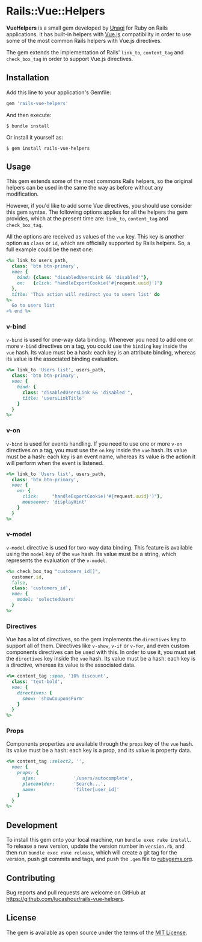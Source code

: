 # Rails::Vue::Helpers

**VueHelpers** is a small gem developed by [Unagi](https://unagi.com.ar/) for Ruby on Rails applications. It has built-in helpers with [Vue.js](https://vuejs.org/) compatibility in order to use some of the most common Rails helpers with Vue.js directives.

The gem extends the implementation of Rails' `link_to`, `content_tag` and `check_box_tag` in order to support Vue.js directives.

## Installation

Add this line to your application's Gemfile:

```ruby
gem 'rails-vue-helpers'
```

And then execute:

    $ bundle install

Or install it yourself as:

    $ gem install rails-vue-helpers

## Usage

This gem extends some of the most commons Rails helpers, so the original helpers can be used in the same the way as before without any modification.

However, if you'd like to add some Vue directives, you should use consider this gem syntax. The following options applies for all the helpers the gem provides, which at the present time are: `link_to`, `content_tag` and `check_box_tag`.

All the options are received as values of the `vue` key. This key is another option as `class` or `id`, which are officially supported by Rails helpers. So, a full example could be the next one:

```ruby
<%= link_to users_path,
  class: 'btn btn-primary',
  vue: {
    bind: {class: "disabledUsersLink && 'disabled'"},
    on:   {click: "handleExportCookie('#{request.uuid}')"}
  },
  title: 'This action will redirect you to users list' do
%>
  Go to users list
<% end %>
```

### v-bind
`v-bind` is used for one-way data binding. Whenever you need to add one or more `v-bind` directives on a tag, you could use the `binding` key inside the `vue` hash. Its value must be a hash: each key is an attribute binding, whereas its value is the associated binding evaluation.

```ruby
<%= link_to 'Users list', users_path,
  class: 'btn btn-primary',
  vue: {
    bind: {
      class: "disabledUsersLink && 'disabled'",
      title: 'usersLinkTitle'
    }
  }
%>
```

### v-on
`v-bind` is used for events handling. If you need to use one or more `v-on` directives on a tag, you must use the `on` key inside the `vue` hash. Its value must be a hash: each key is an event name, whereas its value is the action it will perform when the event is listened.

```ruby
<%= link_to 'Users list', users_path,
  class: 'btn btn-primary',
  vue: {
    on: {
      click:     "handleExportCookie('#{request.uuid}')"},
      mouseover: 'displayHint'
    }
  }
%>
```

### v-model
`v-model` directive is used for two-way data binding. This feature is available using the `model` key of the `vue` hash. Its value must be a string, which represents the evaluation of the `v-model`.

```ruby
<%= check_box_tag "customers_id[]",
  customer.id,
  false,
  class: 'customers_id',
  vue: {
    model: 'selectedUsers'
  }
%>
```

### Directives
Vue has a lot of directives, so the gem implements the `directives` key to support all of them. Directives like `v-show`, `v-if` or `v-for`, and even custom components directives can be used with this. In order to use it, you must set the `directives` key inside the `vue` hash. Its value must be a hash: each key is a directive, whereas its value is the associated data.

```ruby
<%= content_tag :span, '10% discount',
  class: 'text-bold',
  vue: {
    directives: {
      show: 'showCouponsForm'
    }
  }
%>
```

### Props
Components properties are available through the `props` key of the `vue` hash. Its value must be a hash: each key is a prop, and its value is property data.

```ruby
<%= content_tag :select2, '',
  vue: {
    props: {
      ajax:              '/users/autocomplete',
      placeholder:       'Search...',
      name:              'filter[user_id]'
    }
  }
%>
```

## Development

To install this gem onto your local machine, run `bundle exec rake install`. To release a new version, update the version number in `version.rb`, and then run `bundle exec rake release`, which will create a git tag for the version, push git commits and tags, and push the `.gem` file to [rubygems.org](https://rubygems.org).

## Contributing

Bug reports and pull requests are welcome on GitHub at https://github.com/lucashour/rails-vue-helpers.

## License

The gem is available as open source under the terms of the [MIT License](https://opensource.org/licenses/MIT).
